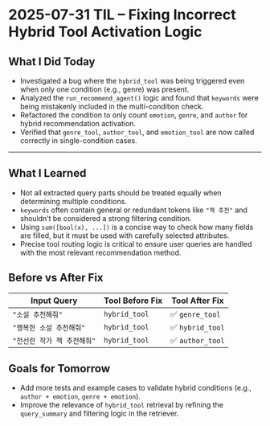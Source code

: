 # 2025-07-31 TIL – Fixing Incorrect Hybrid Tool Activation Logic

## What I Did Today

- Investigated a bug where the `hybrid_tool` was being triggered even when only one condition (e.g., genre) was present.
- Analyzed the `run_recommend_agent()` logic and found that `keywords` were being mistakenly included in the multi-condition check.
- Refactored the condition to only count `emotion`, `genre`, and `author` for hybrid recommendation activation.
- Verified that `genre_tool`, `author_tool`, and `emotion_tool` are now called correctly in single-condition cases.

---

##  What I Learned

- Not all extracted query parts should be treated equally when determining multiple conditions.
- `keywords` often contain general or redundant tokens like `"책 추천"` and shouldn’t be considered a strong filtering condition.
- Using `sum([bool(x), ...])` is a concise way to check how many fields are filled, but it must be used with carefully selected attributes.
- Precise tool routing logic is critical to ensure user queries are handled with the most relevant recommendation method.

##  Before vs After Fix

| Input Query                    | Tool Before Fix | Tool After Fix |
|-------------------------------|-----------------|----------------|
| `"소설 추천해줘"`                | `hybrid_tool`   | ✅ `genre_tool` |
| `"행복한 소설 추천해줘"`         | `hybrid_tool`   | ✅ `hybrid_tool` |
| `"천선란 작가 책 추천해줘"`      | `hybrid_tool`   | ✅ `author_tool` |

##  Goals for Tomorrow

- Add more tests and example cases to validate hybrid conditions (e.g., `author + emotion`, `genre + emotion`).
- Improve the relevance of `hybrid_tool` retrieval by refining the `query_summary` and filtering logic in the retriever.
